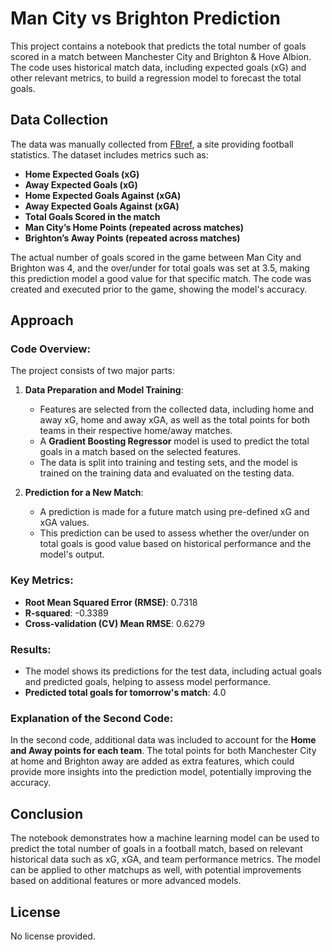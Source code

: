 # Man City vs Brighton Prediction

This project contains a notebook that predicts the total number of goals scored in a match between Manchester City and Brighton & Hove Albion. The code uses historical match data, including expected goals (xG) and other relevant metrics, to build a regression model to forecast the total goals.

## Data Collection

The data was manually collected from [FBref](https://fbref.com/en/), a site providing football statistics. The dataset includes metrics such as:

- **Home Expected Goals (xG)**
- **Away Expected Goals (xG)**
- **Home Expected Goals Against (xGA)**
- **Away Expected Goals Against (xGA)**
- **Total Goals Scored in the match**
- **Man City’s Home Points (repeated across matches)**
- **Brighton’s Away Points (repeated across matches)**

The actual number of goals scored in the game between Man City and Brighton was 4, and the over/under for total goals was set at 3.5, making this prediction model a good value for that specific match. The code was created and executed prior to the game, showing the model's accuracy.

## Approach

### Code Overview:

The project consists of two major parts:

1. **Data Preparation and Model Training**:
   - Features are selected from the collected data, including home and away xG, home and away xGA, as well as the total points for both teams in their respective home/away matches.
   - A **Gradient Boosting Regressor** model is used to predict the total goals in a match based on the selected features.
   - The data is split into training and testing sets, and the model is trained on the training data and evaluated on the testing data.

2. **Prediction for a New Match**:
   - A prediction is made for a future match using pre-defined xG and xGA values.
   - This prediction can be used to assess whether the over/under on total goals is good value based on historical performance and the model's output.

### Key Metrics:
- **Root Mean Squared Error (RMSE)**: 0.7318
- **R-squared**: -0.3389
- **Cross-validation (CV) Mean RMSE**: 0.6279

### Results:
- The model shows its predictions for the test data, including actual goals and predicted goals, helping to assess model performance.
- **Predicted total goals for tomorrow's match**: 4.0

### Explanation of the Second Code:
In the second code, additional data was included to account for the **Home and Away points for each team**. The total points for both Manchester City at home and Brighton away are added as extra features, which could provide more insights into the prediction model, potentially improving the accuracy.

## Conclusion

The notebook demonstrates how a machine learning model can be used to predict the total number of goals in a football match, based on relevant historical data such as xG, xGA, and team performance metrics. The model can be applied to other matchups as well, with potential improvements based on additional features or more advanced models.

## License

No license provided.
